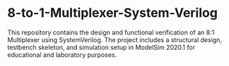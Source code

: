 # 8-to-1-Multiplexer-System-Verilog
This repository contains the design and functional verification of an 8:1 Multiplexer using SystemVerilog. The project includes a structural design, testbench skeleton, and simulation setup in ModelSim 2020.1 for educational and laboratory purposes.

